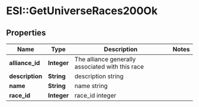 # ESI::GetUniverseRaces200Ok

## Properties
Name | Type | Description | Notes
------------ | ------------- | ------------- | -------------
**alliance_id** | **Integer** | The alliance generally associated with this race | 
**description** | **String** | description string | 
**name** | **String** | name string | 
**race_id** | **Integer** | race_id integer | 

